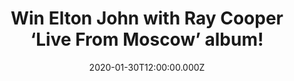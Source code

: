 ---
campaign-uuid: "c-725dd9b7-5b02-455a-ac27-7260699dd128"
type: "Competition"
category: "Music"
date: "2020-01-30T12:00:00.000Z"
end-date: "2020-02-29T23:59:00.000Z"
disable-form: false
is_promoted: false
has_entry_page: true
title: "Win Elton John with Ray Cooper ‘Live From Moscow’ album!"
competition-description: "<p>Hot on the heels of a sold-out 2019 Record Store Day\
  \ release and 40 years after Elton John became the first major Western pop star\
  \ to play the USSR, the seminal performance ‘Live From Moscow’ with percussionist\
  \ Ray Cooper finally gets a full release on 2CD. We have great news because we are\
  \ giving you the chance of winning a copy of the 2CD Box Set of Elton John with\
  \ Ray Cooper ‘Live From Moscow’. </p>\n<p>Click below for a chance to win now.</p>\n"
hero-header: "Win Elton John with Ray Cooper ‘Live From Moscow’ album!"
terms-confirmation: "N/A"
banner-img: "https://assets.expresslyapp.com/asset-a8e6c05d-4521-48f6-8d72-ef54456970e7.jpg"
logo-left-href: "aaa.nme.com"
logo-left-image: "https://assets.expresslyapp.com/asset-e4919e15-e018-4a61-b1f6-bd88a4ec7d46.jpg"
logo-left-title: "NME AAA"
bg-image-hero: "https://assets.expresslyapp.com/asset-b40493a7-69a7-4f6c-a572-79368f535b00.jpg"
bg-image-first: "https://assets.expresslyapp.com/asset-531db126-51e9-4097-a167-56b7d1b938ea.jpg"
section1-content: "<p>First broadcast by BBC Radio 1 in 1979 and the subject of the\
  \ acclaimed documentary film ‘To Russia With Elton’, \_the audio has been fully\
  \ remastered for this release by Bob Ludwig from the original BBC analogue tapes.</p>\n\
  <p>Unique versions of Elton classics like ‘Daniel’, ‘Saturday Night’s Alright For\
  \ Fighting’ and ‘Bennie And The Jets’, plus cover versions of ‘I Heard It Through\
  \ The Grapevine’, ‘Get Back’ and ‘Back In The USSR’, the 1979 Russian tour has gone\
  \ down in history as one of the landmark moments in rock history as well as being\
  \ a personal career highlight for Elton. He says: “It was one of the most memorable\
  \ and happy tours I have been on. The last show was probably one of the best concerts\
  \ I’ve ever given in my life.’’</p>\n<p>Enter below and it could be yours!</p>\n"
entry-title: "Win Elton John with Ray Cooper ‘Live From Moscow’ album!"
entry-content: "<p>Enter the draw to win Elton John with Ray Cooper ‘Live From Moscow’\
  \ album by completing the form below before 23:59 on the 29th of February 2019.</p>\n"
has-winner: false
prize-description: "Elton John with Ray Cooper ‘Live From Moscow’ album"
special-conditions: "Multiple entries are allowed up to one every day.\r\nThis competition\
  \ is also available on: https://club.expressly.io/competitions/elton-john-ray-cooper-album"
country-restrictions:
- "GB"
---